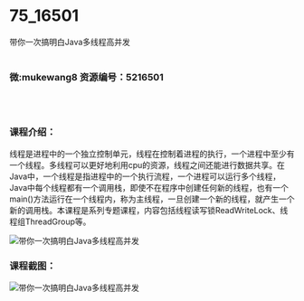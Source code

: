 # 75_16501
带你一次搞明白Java多线程高并发
<br/></br>
<h3>微:mukewang8 资源编号：5216501</h3>
<br/></br>
<h3>课程介绍：</h3>
<p>线程是进程中的一个独立控制单元，线程在控制着进程的执行，一个进程中至少有一个线程。多线程可以更好地利用cpu的资源，线程之间还能进行数据共享。在<a title="查看与 Java 相关的文章" target="_blank">Java</a>中，一个线程是指进程中的一个执行流程，一个进程可以运行多个线程，<a title="查看与 Java 相关的文章" target="_blank">Java</a>中每个线程都有一个调用栈，即使不在程序中创建任何新的线程，也有一个main()方法运行在一个线程内，称为主线程，一旦创建一个新的线程，就产生一个新的调用栈。本课程是系列专题课程，内容包括线程读写锁ReadWriteLock、线程组ThreadGroup等。</p>
<p><img src="https://www.ko996.com/wp-content/uploads/img/2020/11/1-118-300x193.png" alt="带你一次搞明白Java多线程高并发"></p>
<div class="info-desc">
<h3>课程截图：</h3>
<p><img src="https://www.ko996.com/wp-content/uploads/img/2020/11/2-119.png" alt="带你一次搞明白Java多线程高并发"></p>


			
</div>
